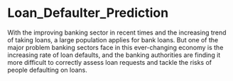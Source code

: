 # Loan_Defaulter_Prediction
 With the improving banking sector in recent times and the increasing trend of taking loans, a large population applies for bank loans. But one of the major problem banking sectors face in this ever-changing economy is the increasing rate of loan defaults, and the banking authorities are finding it more difficult to correctly assess loan requests and tackle the risks of people defaulting on loans. 
